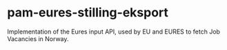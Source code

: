 # pam-eures-stilling-eksport

Implementation of the Eures input API, used by EU and EURES to fetch Job Vacancies in Norway.
